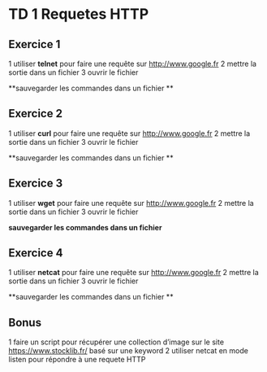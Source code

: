 # TD 1 Requetes HTTP

## Exercice 1

1 utiliser **telnet** pour faire une requête sur http://www.google.fr
2 mettre la sortie dans un fichier 
3 ouvrir le fichier

**sauvegarder les commandes dans un fichier **



## Exercice 2

1 utiliser **curl** pour faire une requête sur http://www.google.fr
2 mettre la sortie dans un fichier 
3 ouvrir le fichier

**sauvegarder les commandes dans un fichier **

## Exercice 3

1 utiliser **wget** pour faire une requête sur http://www.google.fr
2 mettre la sortie dans un fichier 
3 ouvrir le fichier

**sauvegarder les commandes dans un fichier**

## Exercice 4

1 utiliser **netcat** pour faire une requête sur http://www.google.fr
2 mettre la sortie dans un fichier 
3 ouvrir le fichier

**sauvegarder les commandes dans un fichier **

## Bonus

1 faire un script pour récupérer une collection d’image sur le site https://www.stocklib.fr/ basé sur une keyword
2 utiliser netcat en mode listen pour répondre à une requete HTTP 

